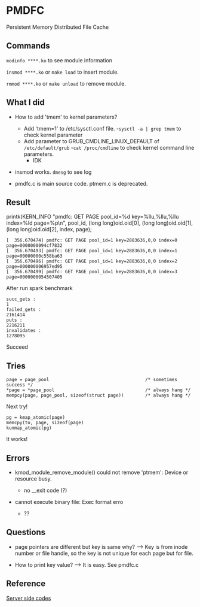# PMDFC
Persistent Memory Distributed File Cache

## Commands

```modinfo ****.ko``` to see module information

```insmod ****.ko``` or ```make load``` to insert module.

```rmmod ****.ko``` or ```make unload``` to remove module.


## What I did

* How to add 'tmem' to kernel parameters?
  - Add 'tmem=1' to /etc/sysctl.conf file. 
    -```sysctl -a | grep tmem``` to check kernel parameter
  - Add parameter to GRUB_CMDLINE_LINUX_DEFAULT of ```/etc/default/grub```
    -```cat /proc/cmdline``` to check kernel command line parameters.
    - IDK

* insmod works. ```dmesg``` to see log

* pmdfc.c is main source code. ptmem.c is deprecated.


## Result

printk(KERN_INFO "pmdfc: GET PAGE pool_id=%d key=%llu,%llu,%llu index=%ld page=%p\n", pool_id, 
		(long long)oid.oid[0], (long long)oid.oid[1], (long long)oid.oid[2], index, page);

```
[  356.670474] pmdfc: GET PAGE pool_id=1 key=2883636,0,0 index=0 page=0000000094cf7832
[  356.670493] pmdfc: GET PAGE pool_id=1 key=2883636,0,0 index=1 page=00000000c558ba63
[  356.670496] pmdfc: GET PAGE pool_id=1 key=2883636,0,0 index=2 page=000000006957ed95
[  356.670499] pmdfc: GET PAGE pool_id=1 key=2883636,0,0 index=3 page=0000000054507405
```

After run spark benchmark

```
succ_gets :
1
failed_gets :
2161414
puts :
2216211
invalidates :
1278095
```

Succeed

## Tries

```
page = page_pool									/* sometimes success */
*page = *page_pool									/* always hang */
mempcy(page, page_pool, sizeof(struct page))		/* always hang */
```

Next try!

```
pg = kmap_atomic(page)
memcpy(to, page, sizeof(page)
kunmap_atomic(pg)
```

It works!


## Errors

* kmod_module_remove_module() could not remove 'ptmem': Device or resource busy.
  - no __exit code (?)

* cannot execute binary file: Exec format erro
  - ??

## Questions

* page pointers are different but key is same why?
--> Key is from inode number or file handle, so the key is not unique for each page but for file.

* How to print key value?
--> It is easy. See pmdfc.c

## Reference

[Server side codes](https://github.com/byeongkeonLee/PM_disaggregated_serverside)
